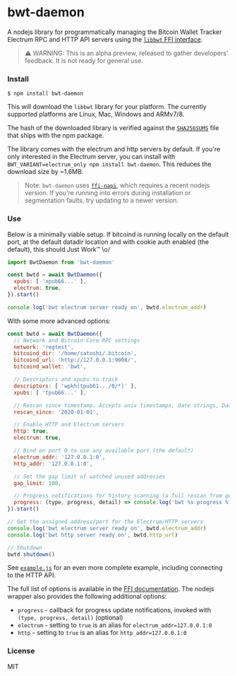 # bwt-daemon

A nodejs library for programmatically managing the Bitcoin Wallet Tracker Electrum RPC and HTTP API servers
using the [`libbwt` FFI interface](https://github.com/shesek/bwt/blob/master/doc/libbwt.md).

> ⚠️ WARNING: This is an alpha preview, released to gather developers' feedback. It is not ready for general use.

### Install

```
$ npm install bwt-daemon
```

This will download the `libbwt` library for your platform.
The currently supported platforms are Linux, Mac, Windows and ARMv7/8.

The hash of the downloaded library is verified against the
[`SHA256SUMS`](https://github.com/shesek/bwt/blob/master/contrib/nodejs-bwt-daemon/SHA256SUMS)
file that ships with the npm package.

The library comes with the electrum and http servers by default.
If you're only interested in the Electrum server, you can install with `BWT_VARIANT=electrum_only npm install bwt-daemon`.
This reduces the download size by ~1.6MB.

> Note: `bwt-daemon` uses [`ffi-napi`](https://github.com/node-ffi-napi/node-ffi-napi), which requires
> a recent nodejs version. If you're running into errors during installation or segmentation faults,
> try updating to a newer version.

### Use

Below is a minimally viable setup. If bitcoind is running locally on the default port, at the default datadir location
and with cookie auth enabled (the default), this should Just Work™ \o/

```js
import BwtDaemon from 'bwt-daemon'

const bwtd = await BwtDaemon({
  xpubs: [ 'xpub66...' ],
  electrum: true,
}).start()

console.log('bwt electrum server ready on', bwtd.electrum_addr)
```

With some more advanced options:

```js
const bwtd = await BwtDaemon({
  // Network and Bitcoin Core RPC settings
  network: 'regtest',
  bitcoind_dir: '/home/satoshi/.bitcoin',
  bitcoind_url: 'http://127.0.0.1:9008/',
  bitcoind_wallet: 'bwt',

  // Descriptors and xpubs to track
  descriptors: [ 'wpkh(tpub61.../0/*)' ],
  xpubs: [ 'tpub66...' ],

  // Rescan since timestamp. Accepts unix timestamps, date strings, Date objects, or 'now' to look for new transactions only
  rescan_since: '2020-01-01',

  // Enable HTTP and Electrum servers
  http: true,
  electrum: true,

  // Bind on port 0 to use any available port (the default)
  electrum_addr: '127.0.0.1:0',
  http_addr: '127.0.0.1:0',

  // Set the gap limit of watched unused addresses
  gap_limit: 100,

  // Progress notifications for history scanning (a full rescan from genesis can take 20-30 minutes)
  progress: (type, progress, detail) => console.log('bwt %s progress %f%%', type, progress*100, detail),
}).start()

// Get the assigned address/port for the Electrum/HTTP servers
console.log('bwt electrum server ready on', bwtd.electrum_addr)
console.log('bwt http server ready on', bwtd.http_url)

// Shutdown
bwtd.shutdown()
```

See [`example.js`](https://github.com/shesek/bwt/blob/master/contrib/nodejs-bwt-daemon/example.js) for an even more complete
example, including connecting to the HTTP API.

The full list of options is available in the [FFI documentation](https://github.com/shesek/bwt/blob/master/doc/libbwt.md#config-options).
The nodejs wrapper also provides the following additional options:

- `progress` - callback for progress update notifications, invoked with `(type, progress, detail)` (optional)
- `electrum` - setting to `true` is an alias for `electrum_addr=127.0.0.1:0`
- `http` - setting to `true` is an alias for `http_addr=127.0.0.1:0`

### License
MIT
